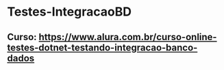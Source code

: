 # Testes-IntegracaoBD

## Curso: https://www.alura.com.br/curso-online-testes-dotnet-testando-integracao-banco-dados
